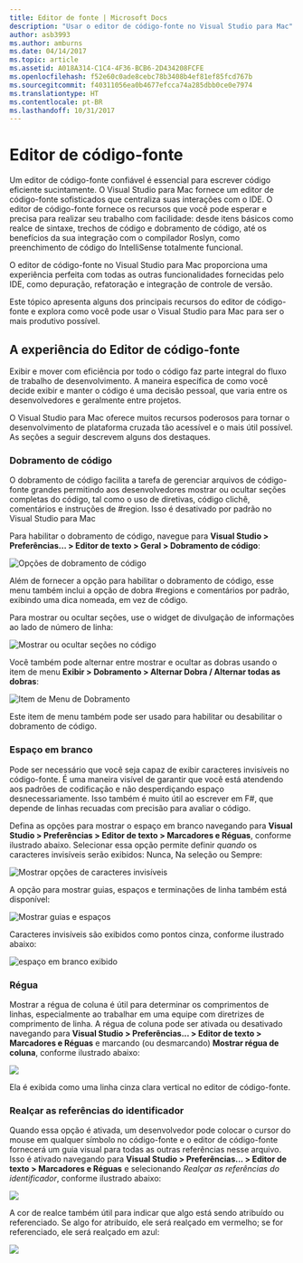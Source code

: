 ```yaml
---
title: Editor de fonte | Microsoft Docs
description: "Usar o editor de código-fonte no Visual Studio para Mac"
author: asb3993
ms.author: amburns
ms.date: 04/14/2017
ms.topic: article
ms.assetid: A018A314-C1C4-4F36-BCB6-2D434208FCFE
ms.openlocfilehash: f52e60c0ade8cebc78b3408b4ef81ef85fcd767b
ms.sourcegitcommit: f40311056ea0b4677efcca74a285dbb0ce0e7974
ms.translationtype: HT
ms.contentlocale: pt-BR
ms.lasthandoff: 10/31/2017
---
```

# <a name="source-editor"></a>Editor de código-fonte

Um editor de código-fonte confiável é essencial para escrever código eficiente sucintamente. O Visual Studio para Mac fornece um editor de código-fonte sofisticados que centraliza suas interações com o IDE. O editor de código-fonte fornece os recursos que você pode esperar e precisa para realizar seu trabalho com facilidade: desde itens básicos como realce de sintaxe, trechos de código e dobramento de código, até os benefícios da sua integração com o compilador Roslyn, como preenchimento de código do IntelliSense totalmente funcional.

O editor de código-fonte no Visual Studio para Mac proporciona uma experiência perfeita com todas as outras funcionalidades fornecidas pelo IDE, como depuração, refatoração e integração de controle de versão.

Este tópico apresenta alguns dos principais recursos do editor de código-fonte e explora como você pode usar o Visual Studio para Mac para ser o mais produtivo possível.

## <a name="the-source-editor-experience"></a>A experiência do Editor de código-fonte

Exibir e mover com eficiência por todo o código faz parte integral do fluxo de trabalho de desenvolvimento. A maneira específica de como você decide exibir e manter o código é uma decisão pessoal, que varia entre os desenvolvedores e geralmente entre projetos.

O Visual Studio para Mac oferece muitos recursos poderosos para tornar o desenvolvimento de plataforma cruzada tão acessível e o mais útil possível. As seções a seguir descrevem alguns dos destaques.


### <a name="code-folding"></a>Dobramento de código

O dobramento de código facilita a tarefa de gerenciar arquivos de código-fonte grandes permitindo aos desenvolvedores mostrar ou ocultar seções completas do código, tal como o uso de diretivas, código clichê, comentários e instruções de #region. Isso é desativado por padrão no Visual Studio para Mac

Para habilitar o dobramento de código, navegue para **Visual Studio > Preferências... > Editor de texto > Geral > Dobramento de código**:

![Opções de dobramento de código](media/source-editor-image1.png)

Além de fornecer a opção para habilitar o dobramento de código, esse menu também inclui a opção de dobra #regions e comentários por padrão, exibindo uma dica nomeada, em vez de código.

Para mostrar ou ocultar seções, use o widget de divulgação de informações ao lado de número de linha:

 ![Mostrar ou ocultar seções no código](media/source-editor-image2.png)

Você também pode alternar entre mostrar e ocultar as dobras usando o item de menu **Exibir > Dobramento > Alternar Dobra / Alternar todas as dobras**:

 ![Item de Menu de Dobramento](media/source-editor-image19.png)

Este item de menu também pode ser usado para habilitar ou desabilitar o dobramento de código.

### <a name="white-space"></a>Espaço em branco

Pode ser necessário que você seja capaz de exibir caracteres invisíveis no código-fonte. É uma maneira visível de garantir que você está atendendo aos padrões de codificação e não desperdiçando espaço desnecessariamente. Isso também é muito útil ao escrever em F#, que depende de linhas recuadas com precisão para avaliar o código.

Defina as opções para mostrar o espaço em branco navegando para **Visual Studio > Preferências > Editor de texto > Marcadores e Réguas**, conforme ilustrado abaixo. Selecionar essa opção permite definir _quando_ os caracteres invisíveis serão exibidos: Nunca, Na seleção ou Sempre:

 ![Mostrar opções de caracteres invisíveis](media/source-editor-image3.png)

A opção para mostrar guias, espaços e terminações de linha também está disponível:

 ![Mostrar guias e espaços](media/source-editor-image4.png)

 Caracteres invisíveis são exibidos como pontos cinza, conforme ilustrado abaixo:

 ![espaço em branco exibido](media/source-editor-image22.png)


### <a name="ruler"></a>Régua

Mostrar a régua de coluna é útil para determinar os comprimentos de linhas, especialmente ao trabalhar em uma equipe com diretrizes de comprimento de linha. A régua de coluna pode ser ativada ou desativado navegando para **Visual Studio > Preferências... > Editor de texto > Marcadores e Réguas** e marcando (ou desmarcando) **Mostrar régua de coluna**, conforme ilustrado abaixo:

 ![](media/source-editor-image5.png)

 Ela é exibida como uma linha cinza clara vertical no editor de código-fonte.


### <a name="highlight-identifier-references"></a>Realçar as referências do identificador

Quando essa opção é ativada, um desenvolvedor pode colocar o cursor do mouse em qualquer símbolo no código-fonte e o editor de código-fonte fornecerá um guia visual para todas as outras referências nesse arquivo. Isso é ativado navegando para **Visual Studio > Preferências... > Editor de texto > Marcadores e Réguas** e selecionando _Realçar as referências do identificador_, conforme ilustrado abaixo:

![](media/source-editor-image6.png)

A cor de realce também útil para indicar que algo está sendo atribuído ou referenciado. Se algo for atribuído, ele será realçado em vermelho; se for referenciado, ele será realçado em azul:

![](media/source-editor-image7.png)



